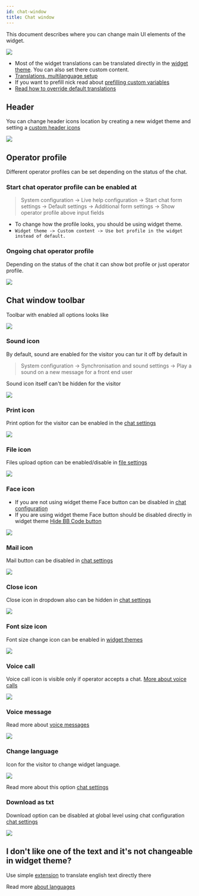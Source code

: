 ```yaml
---
id: chat-window
title: Chat window
---
```


This document describes where you can change main UI elements of the widget.

![](/img/theme/chat-window.png)

* Most of the widget translations can be translated directly in the [widget theme](theme/theme.md). You can also set there custom content.
* [Translations, multilanguage setup](chat/multiple-languages.md)
* If you want to prefill nick read about [prefilling custom variables](custom-fields-and-prefill.md)
* [Read how to override default translations](language.md#how-to-override-default-translations)

## Header

You can change header icons location by creating a new widget theme and setting a [custom header icons](theme/theme.md)

![](/img/theme/chat-window-header.png)

## Operator profile

Different operator profiles can be set depending on the status of the chat. 

### Start chat operator profile can be enabled at

> System configuration -> Live help configuration -> Start chat form settings -> Default settings -> Additional form settings -> Show operator profile above input fields

* To change how the profile looks, you should be using widget theme.
* `Widget theme -> Custom content -> Use bot profile in the widget instead of default.`

### Ongoing chat operator profile

Depending on the status of the chat it can show bot profile or just operator profile.

![](/img/theme/operator-profile.png)

## Chat window toolbar

Toolbar with enabled all options looks like

![](/img/theme/chat-window-toolbar.png)

### Sound icon

By default, sound are enabled for the visitor you can tur it off by default in

> System configuration -> Synchronisation and sound settings -> Play a sound on a new message for a front end user

Sound icon itself can't be hidden for the visitor

![](/img/theme/chat-window-sound-icon.png)

### Print icon

Print option for the visitor can be enabled in the [chat settings](chat/configuration.md#disable-chat-print)

![](/img/theme/chat-window-print.png)

### File icon

Files upload option can be enabled/disable in [file settings](chat/files.md) 

![](/img/theme/chat-window-file.png)

### Face icon

* If you are not using widget theme Face button can be disabled in [chat configuration](chat/configuration.md#show-bb-code-button)
* If you are using widget theme Face button should be disabled directly in widget theme [Hide BB Code button](theme/theme.md#hide-bb-code-button) 

![](/img/theme/chat-window-bbcode.png)

### Mail icon

Mail button can be disabled in [chat settings](chat/configuration.md#disable-chat-transcript-send)

![](/img/theme/chat-window-mail.png)

### Close icon

Close icon in dropdown also can be hidden in [chat settings](chat/configuration.md#hide-close-button-in-dropdown)

![](/img/theme/chat-window-close.png)

### Font size icon

Font size change icon can be enabled in [widget themes](theme/theme.md#allow-visitor-to-change-font-size)

![](/img/theme/font-size-icon.png)

### Voice call

Voice call icon is visible only if operator accepts a chat. [More about voice calls](voice-video-screenshare.md)

![](/img/theme/voice-call.png)

### Voice message

Read more about [voice messages](voice_messages.md)

![](/img/theme/chat-window-voice-message.png)

### Change language

Icon for the visitor to change widget language.

![](/img/bot/language.png)

Read more about this option [chat settings](chat/configuration.md#show-users-option-to-switch-language-at-widget)

### Download as txt

Download option can be disabled at global level using chat configuration  [chat settings](chat/configuration.md#disable-chat-download) 

![](/img/theme/download-as-txt-v2.png)

## I don't like one of the text and it's not changeable in widget theme?

Use simple [extension](https://github.com/LiveHelperChat/livehelperchat-extensions/tree/master/overridetranslation/translations) to translate english text directly there

Read more [about languages](language.md#how-to-override-default-translations)